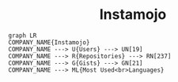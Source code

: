 <h1 align="center">Instamojo</h1>

```mermaid
graph LR
COMPANY_NAME{Instamojo}
COMPANY_NAME ---> U{Users} ---> UN[19]
COMPANY_NAME ---> R{Repositories} ---> RN[237]
COMPANY_NAME ---> G{Gists} ---> GN[21]
COMPANY_NAME ---> ML{Most Used<br>Languages}
```
